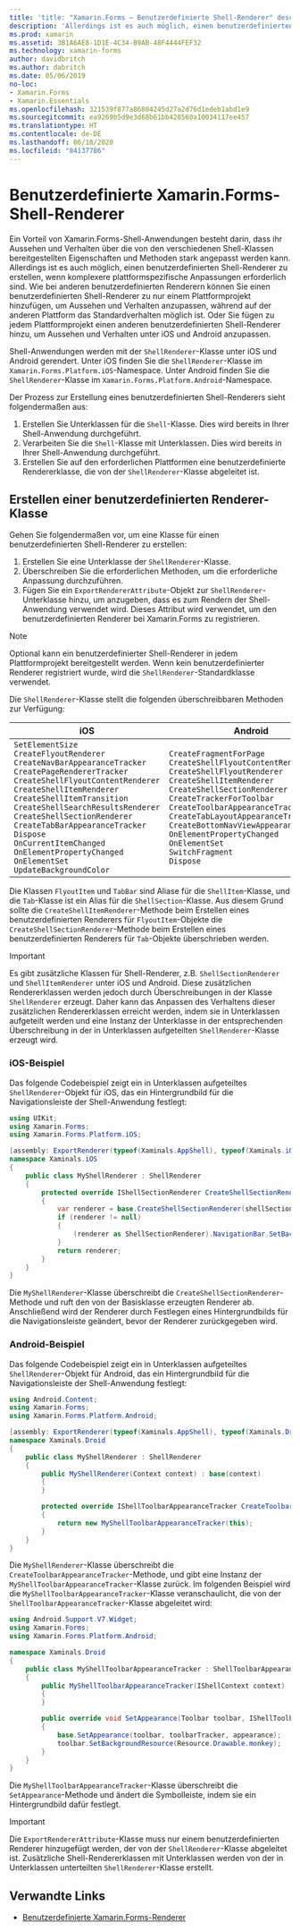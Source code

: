 ```yaml
---
title: 'title: "Xamarin.Forms – Benutzerdefinierte Shell-Renderer" description: "Xamarin.Forms Shell-Anwendungen sind über die von den verschiedenen Shell-Klassen bereitgestellten Eigenschaften und Methoden äußerst anpassbar.'
description: 'Allerdings ist es auch möglich, einen benutzerdefinierten Shell-Renderer zu erstellen, wenn komplexere plattformspezifische Anpassungen erforderlich sind." ms.prod: xamarin ms.assetid: 3B1A6AE8-1D1E-4C34-B9AB-48F4444FEF32 ms.technology: xamarin-forms author: davidbritch ms.author: dabritch ms.date: 05/06/2019 no-loc: [Xamarin.Forms, Xamarin.Essentials]'
ms.prod: xamarin
ms.assetid: 3B1A6AE8-1D1E-4C34-B9AB-48F4444FEF32
ms.technology: xamarin-forms
author: davidbritch
ms.author: dabritch
ms.date: 05/06/2019
no-loc:
- Xamarin.Forms
- Xamarin.Essentials
ms.openlocfilehash: 321539f877a86804245d27a2d76d1edeb1abd1e9
ms.sourcegitcommit: ea9269b5d9e3d68b61bb428560a10034117ee457
ms.translationtype: HT
ms.contentlocale: de-DE
ms.lasthandoff: 06/10/2020
ms.locfileid: "84137786"
---
```

# <a name="xamarinforms-shell-custom-renderers"></a>Benutzerdefinierte Xamarin.Forms-Shell-Renderer

Ein Vorteil von Xamarin.Forms-Shell-Anwendungen besteht darin, dass ihr Aussehen und Verhalten über die von den verschiedenen Shell-Klassen bereitgestellten Eigenschaften und Methoden stark angepasst werden kann. Allerdings ist es auch möglich, einen benutzerdefinierten Shell-Renderer zu erstellen, wenn komplexere plattformspezifische Anpassungen erforderlich sind. Wie bei anderen benutzerdefinierten Renderern können Sie einen benutzerdefinierten Shell-Renderer zu nur einem Plattformprojekt hinzufügen, um Aussehen und Verhalten anzupassen, während auf der anderen Plattform das Standardverhalten möglich ist. Oder Sie fügen zu jedem Plattformprojekt einen anderen benutzerdefinierten Shell-Renderer hinzu, um Aussehen und Verhalten unter iOS und Android anzupassen.

Shell-Anwendungen werden mit der `ShellRenderer`-Klasse unter iOS und Android gerendert. Unter iOS finden Sie die `ShellRenderer`-Klasse im `Xamarin.Forms.Platform.iOS`-Namespace. Unter Android finden Sie die `ShellRenderer`-Klasse im `Xamarin.Forms.Platform.Android`-Namespace.

Der Prozess zur Erstellung eines benutzerdefinierten Shell-Renderers sieht folgendermaßen aus:

1. Erstellen Sie Unterklassen für die `Shell`-Klasse. Dies wird bereits in Ihrer Shell-Anwendung durchgeführt.
1. Verarbeiten Sie die `Shell`-Klasse mit Unterklassen. Dies wird bereits in Ihrer Shell-Anwendung durchgeführt.
1. Erstellen Sie auf den erforderlichen Plattformen eine benutzerdefinierte Rendererklasse, die von der `ShellRenderer`-Klasse abgeleitet ist.

## <a name="create-a-custom-renderer-class"></a>Erstellen einer benutzerdefinierten Renderer-Klasse

Gehen Sie folgendermaßen vor, um eine Klasse für einen benutzerdefinierten Shell-Renderer zu erstellen:

1. Erstellen Sie eine Unterklasse der `ShellRenderer`-Klasse.
1. Überschreiben Sie die erforderlichen Methoden, um die erforderliche Anpassung durchzuführen.
1. Fügen Sie ein `ExportRendererAttribute`-Objekt zur `ShellRenderer`-Unterklasse hinzu, um anzugeben, dass es zum Rendern der Shell-Anwendung verwendet wird. Dieses Attribut wird verwendet, um den benutzerdefinierten Renderer bei Xamarin.Forms zu registrieren.

> [!NOTE]
> Optional kann ein benutzerdefinierter Shell-Renderer in jedem Plattformprojekt bereitgestellt werden. Wenn kein benutzerdefinierter Renderer registriert wurde, wird die `ShellRenderer`-Standardklasse verwendet.

Die `ShellRenderer`-Klasse stellt die folgenden überschreibbaren Methoden zur Verfügung:

| iOS | Android |
| --- | --- |
| `SetElementSize`<br />`CreateFlyoutRenderer`<br />`CreateNavBarAppearanceTracker`<br />`CreatePageRendererTracker`<br />`CreateShellFlyoutContentRenderer`<br />`CreateShellItemRenderer`<br />`CreateShellItemTransition`<br />`CreateShellSearchResultsRenderer`<br />`CreateShellSectionRenderer`<br />`CreateTabBarAppearanceTracker`<br />`Dispose`<br />`OnCurrentItemChanged`<br />`OnElementPropertyChanged`<br />`OnElementSet`<br />`UpdateBackgroundColor` | `CreateFragmentForPage`<br />`CreateShellFlyoutContentRenderer`<br />`CreateShellFlyoutRenderer`<br />`CreateShellItemRenderer`<br />`CreateShellSectionRenderer`<br />`CreateTrackerForToolbar`<br />`CreateToolbarAppearanceTracker`<br />`CreateTabLayoutAppearanceTracker`<br />`CreateBottomNavViewAppearanceTracker`<br />`OnElementPropertyChanged`<br />`OnElementSet`<br />`SwitchFragment`<br />`Dispose` |

Die Klassen `FlyoutItem` und `TabBar` sind Aliase für die `ShellItem`-Klasse, und die `Tab`-Klasse ist ein Alias für die `ShellSection`-Klasse. Aus diesem Grund sollte die `CreateShellItemRenderer`-Methode beim Erstellen eines benutzerdefinierten Renderers für `FlyoutItem`-Objekte die `CreateShellSectionRenderer`-Methode beim Erstellen eines benutzerdefinierten Renderers für `Tab`-Objekte überschrieben werden.

> [!IMPORTANT]
> Es gibt zusätzliche Klassen für Shell-Renderer, z.B. `ShellSectionRenderer` und `ShellItemRenderer` unter iOS und Android. Diese zusätzlichen Rendererklassen werden jedoch durch Überschreibungen in der Klasse `ShellRenderer` erzeugt. Daher kann das Anpassen des Verhaltens dieser zusätzlichen Rendererklassen erreicht werden, indem sie in Unterklassen aufgeteilt werden und eine Instanz der Unterklasse in der entsprechenden Überschreibung in der in Unterklassen aufgeteilten `ShellRenderer`-Klasse erzeugt wird.

### <a name="ios-example"></a>iOS-Beispiel

Das folgende Codebeispiel zeigt ein in Unterklassen aufgeteiltes `ShellRenderer`-Objekt für iOS, das ein Hintergrundbild für die Navigationsleiste der Shell-Anwendung festlegt:

```csharp
using UIKit;
using Xamarin.Forms;
using Xamarin.Forms.Platform.iOS;

[assembly: ExportRenderer(typeof(Xaminals.AppShell), typeof(Xaminals.iOS.MyShellRenderer))]
namespace Xaminals.iOS
{
    public class MyShellRenderer : ShellRenderer
    {
        protected override IShellSectionRenderer CreateShellSectionRenderer(ShellSection shellSection)
        {
            var renderer = base.CreateShellSectionRenderer(shellSection);
            if (renderer != null)
            {
                (renderer as ShellSectionRenderer).NavigationBar.SetBackgroundImage(UIImage.FromFile("monkey.png"), UIBarMetrics.Default);
            }
            return renderer;
        }
    }
}
```

Die `MyShellRenderer`-Klasse überschreibt die `CreateShellSectionRenderer`-Methode und ruft den von der Basisklasse erzeugten Renderer ab. Anschließend wird der Renderer durch Festlegen eines Hintergrundbilds für die Navigationsleiste geändert, bevor der Renderer zurückgegeben wird.

### <a name="android-example"></a>Android-Beispiel

Das folgende Codebeispiel zeigt ein in Unterklassen aufgeteiltes `ShellRenderer`-Objekt für Android, das ein Hintergrundbild für die Navigationsleiste der Shell-Anwendung festlegt:

```csharp
using Android.Content;
using Xamarin.Forms;
using Xamarin.Forms.Platform.Android;

[assembly: ExportRenderer(typeof(Xaminals.AppShell), typeof(Xaminals.Droid.MyShellRenderer))]
namespace Xaminals.Droid
{
    public class MyShellRenderer : ShellRenderer
    {
        public MyShellRenderer(Context context) : base(context)
        {
        }

        protected override IShellToolbarAppearanceTracker CreateToolbarAppearanceTracker()
        {
            return new MyShellToolbarAppearanceTracker(this);
        }
    }
}
```

Die `MyShellRenderer`-Klasse überschreibt die `CreateToolbarAppearanceTracker`-Methode, und gibt eine Instanz der `MyShellToolbarAppearanceTracker`-Klasse zurück. Im folgenden Beispiel wird die `MyShellToolbarAppearanceTracker`-Klasse veranschaulicht, die von der `ShellToolbarAppearanceTracker`-Klasse abgeleitet wird:

```csharp
using Android.Support.V7.Widget;
using Xamarin.Forms;
using Xamarin.Forms.Platform.Android;

namespace Xaminals.Droid
{
    public class MyShellToolbarAppearanceTracker : ShellToolbarAppearanceTracker
    {
        public MyShellToolbarAppearanceTracker(IShellContext context) : base(context)
        {
        }

        public override void SetAppearance(Toolbar toolbar, IShellToolbarTracker toolbarTracker, ShellAppearance appearance)
        {
            base.SetAppearance(toolbar, toolbarTracker, appearance);
            toolbar.SetBackgroundResource(Resource.Drawable.monkey);
        }
    }
}
```

Die `MyShellToolbarAppearanceTracker`-Klasse überschreibt die `SetAppearance`-Methode und ändert die Symbolleiste, indem sie ein Hintergrundbild dafür festlegt.

> [!IMPORTANT]
> Die `ExportRendererAttribute`-Klasse muss nur einem benutzerdefinierten Renderer hinzugefügt werden, der von der `ShellRenderer`-Klasse abgeleitet ist. Zusätzliche Shell-Rendererklassen mit Unterklassen werden von der in Unterklassen unterteilten `ShellRenderer`-Klasse erstellt.

## <a name="related-links"></a>Verwandte Links

- [Benutzerdefinierte Xamarin.Forms-Renderer](~/xamarin-forms/app-fundamentals/custom-renderer/index.md)
